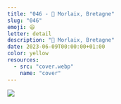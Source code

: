 ```yaml
---
title: "046 - 📍 Morlaix, Bretagne"
slug: "046"
emoji: 😃
letter: detail
description: "📍 Morlaix, Bretagne"
date: 2023-06-09T00:00:00+01:00
color: yellow
resources:
  - src: "cover.webp"
    name: "cover"
---
```

![](cover)

